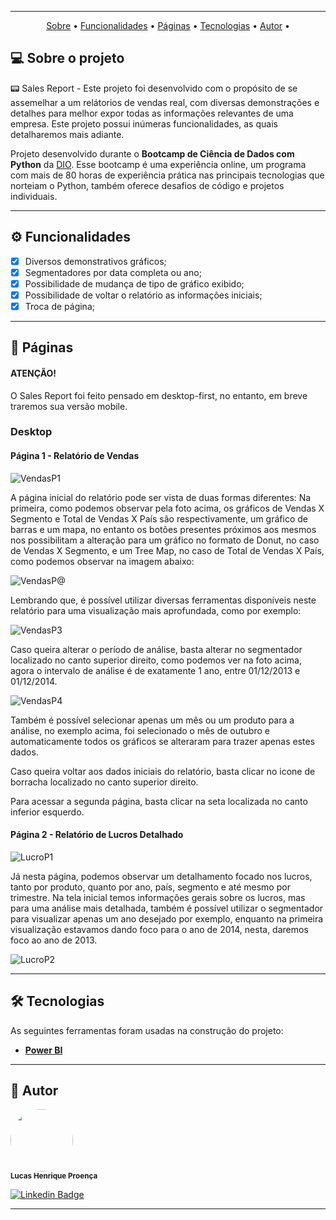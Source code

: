 <div align="center">
<img src="https://github.com/LucasHProenca/Power-BI-Analyst/assets/106993403/c05ab973-8cc0-4555-949c-7a6329eef069" alt="" />
</div>


---

<p align="center">
 <a href="#-sobre-o-projeto">Sobre</a> •
 <a href="#-funcionalidades">Funcionalidades</a> •
 <a href="#-páginas">Páginas</a> • 
 <a href="#-tecnologias">Tecnologias</a> • 
 <a href="#-autor">Autor</a> • 
</p>

## 💻 Sobre o projeto 

 
📟 Sales Report - Este projeto foi desenvolvido com o propósito de se assemelhar a um relátorios de vendas real, com diversas demonstrações e detalhes para melhor expor todas as informações relevantes de uma empresa.
Este projeto possui inúmeras funcionalidades, as quais detalharemos mais adiante.

Projeto desenvolvido durante o **Bootcamp de Ciência de Dados com Python** da [DIO](https://www.dio.me/en).
Esse bootcamp é uma experiência online, um programa com mais de 80 horas de experiência prática nas principais tecnologias que norteiam o Python, também oferece desafios de código e projetos individuais.

---

## ⚙️ Funcionalidades

  - [x] Diversos demonstrativos gráficos;
  - [x] Segmentadores por data completa ou ano;
  - [x] Possibilidade de mudança de tipo de gráfico exibido;
  - [x] Possibilidade de voltar o relatório as informações iniciais;
  - [x] Troca de página;  

---

## 📄 Páginas

#### ATENÇÃO!

O Sales Report foi feito pensado em desktop-first, no entanto, em breve traremos sua versão mobile.

### Desktop 

#### Página 1 - Relatório de Vendas 

![VendasP1](https://github.com/LucasHProenca/Power-BI-Analyst/assets/106993403/b2d7f23b-3300-4795-9031-a3d12d076312)

A página inicial do relatório pode ser vista de duas formas diferentes: Na primeira, como podemos observar pela foto acima, os gráficos de Vendas X Segmento e Total de Vendas X País são respectivamente, um gráfico de barras e um mapa, no entanto os botões presentes próximos aos mesmos nos possibilitam a alteração para um gráfico no formato de Donut, no caso de Vendas X Segmento, e um Tree Map, no caso de Total de Vendas X País, como podemos observar na imagem abaixo:

![VendasP@](https://github.com/LucasHProenca/Power-BI-Analyst/assets/106993403/06152f5b-21b6-4c32-8ad1-0ace28e7ab41)


Lembrando que, é possível utilizar diversas ferramentas disponíveis neste relatório para uma visualização mais aprofundada, como por exemplo:

![VendasP3](https://github.com/LucasHProenca/Power-BI-Analyst/assets/106993403/50eafb8c-8bcb-4bb1-9873-5fca36bf00e2)


Caso queira alterar o período de análise, basta alterar no segmentador localizado no canto superior direito, como podemos ver na foto acima, agora o intervalo de análise é de exatamente 1 ano, entre 01/12/2013 e 01/12/2014.

![VendasP4](https://github.com/LucasHProenca/Power-BI-Analyst/assets/106993403/6da822e1-401b-42f5-828a-688d0b2799fa)


Também é possível selecionar apenas um mês ou um produto para a análise, no exemplo acima, foi selecionado o mês de outubro e automaticamente todos os gráficos se alteraram para trazer apenas estes dados.

Caso queira voltar aos dados iniciais do relatório, basta clicar no icone de borracha localizado no canto superior direito.

Para acessar a segunda página, basta clicar na seta localizada no canto inferior esquerdo.

#### Página 2 - Relatório de Lucros Detalhado

![LucroP1](https://github.com/LucasHProenca/Power-BI-Analyst/assets/106993403/df118801-780e-4057-bafa-5edbd110f469)


Já nesta página, podemos observar um detalhamento focado nos lucros, tanto por produto, quanto por ano, país, segmento e até mesmo por trimestre. Na tela inicial temos informações gerais sobre os lucros, mas para uma análise mais detalhada, também é possível utilizar o segmentador para visualizar apenas um ano desejado por exemplo, enquanto na primeira visualização estavamos dando foco para o ano de 2014, nesta, daremos foco ao ano de 2013.

![LucroP2](https://github.com/LucasHProenca/Power-BI-Analyst/assets/106993403/de5cc14b-fb0e-4009-9017-013f953142d3)


---

## 🛠 Tecnologias

As seguintes ferramentas foram usadas na construção do projeto:

-   **[Power BI](https://reactrouter.com/en/main)**

---

## 🦸 Autor

 <img style="border-radius: 50%;"  src="https://github.com/LucasHProenca/Labecommerce-back-end/assets/106993403/9abf8ee7-9527-42f8-9151-04ccd3db2d97" width="100px;" alt="" />
 <br />
 <sub><b>Lucas Henrique Proença</b></sub>
 <br />

[![Linkedin Badge](https://img.shields.io/badge/-Lucas-blue?style=flat-square&logo=Linkedin&logoColor=white&link=https://www.linkedin.com/in/lucas-proen%C3%A7a-512650106/)](https://www.linkedin.com/in/lucas-proen%C3%A7a-512650106/) 

---
